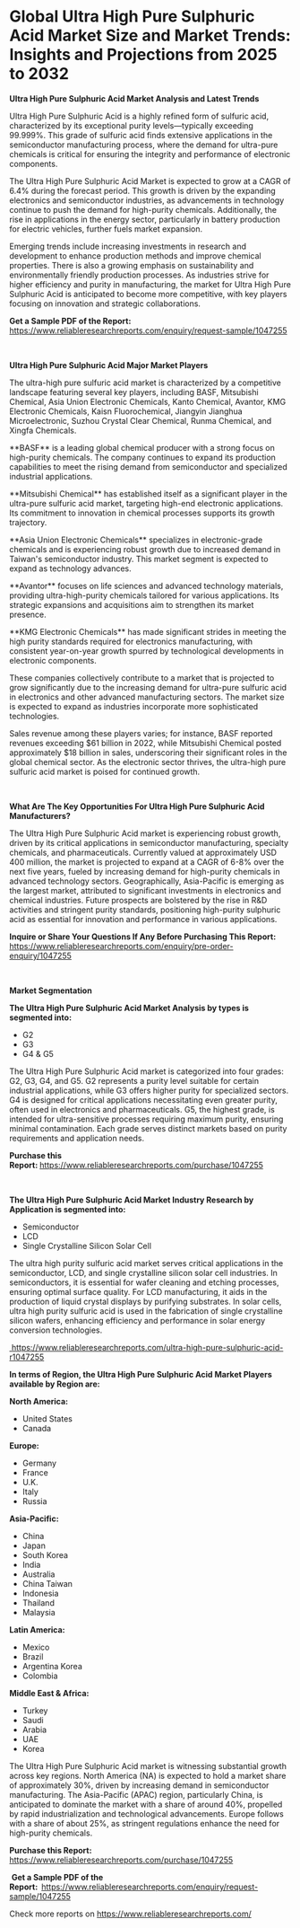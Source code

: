 <p><h1>Global Ultra High Pure Sulphuric Acid Market Size and Market Trends: Insights and Projections from 2025 to 2032</h1></p><p><strong>Ultra High Pure Sulphuric Acid Market Analysis and Latest Trends</strong></p>
<p><p>Ultra High Pure Sulphuric Acid is a highly refined form of sulfuric acid, characterized by its exceptional purity levels—typically exceeding 99.999%. This grade of sulfuric acid finds extensive applications in the semiconductor manufacturing process, where the demand for ultra-pure chemicals is critical for ensuring the integrity and performance of electronic components. </p><p>The Ultra High Pure Sulphuric Acid Market is expected to grow at a CAGR of 6.4% during the forecast period. This growth is driven by the expanding electronics and semiconductor industries, as advancements in technology continue to push the demand for high-purity chemicals. Additionally, the rise in applications in the energy sector, particularly in battery production for electric vehicles, further fuels market expansion.</p><p>Emerging trends include increasing investments in research and development to enhance production methods and improve chemical properties. There is also a growing emphasis on sustainability and environmentally friendly production processes. As industries strive for higher efficiency and purity in manufacturing, the market for Ultra High Pure Sulphuric Acid is anticipated to become more competitive, with key players focusing on innovation and strategic collaborations.</p></p>
<p><strong>Get a Sample PDF of the Report:&nbsp;</strong> <a href="https://www.reliableresearchreports.com/enquiry/request-sample/1047255?utm_campaign=2734&utm_medium=2&utm_source=Github&utm_content=ia&utm_term=22032025&utm_id=ultra-high-pure-sulphuric-acid">https://www.reliableresearchreports.com/enquiry/request-sample/1047255</a></p>
<p>&nbsp;</p>
<p><strong>Ultra High Pure Sulphuric Acid Major Market Players</strong></p>
<p><p>The ultra-high pure sulfuric acid market is characterized by a competitive landscape featuring several key players, including BASF, Mitsubishi Chemical, Asia Union Electronic Chemicals, Kanto Chemical, Avantor, KMG Electronic Chemicals, Kaisn Fluorochemical, Jiangyin Jianghua Microelectronic, Suzhou Crystal Clear Chemical, Runma Chemical, and Xingfa Chemicals.</p><p>**BASF** is a leading global chemical producer with a strong focus on high-purity chemicals. The company continues to expand its production capabilities to meet the rising demand from semiconductor and specialized industrial applications. </p><p>**Mitsubishi Chemical** has established itself as a significant player in the ultra-pure sulfuric acid market, targeting high-end electronic applications. Its commitment to innovation in chemical processes supports its growth trajectory.</p><p>**Asia Union Electronic Chemicals** specializes in electronic-grade chemicals and is experiencing robust growth due to increased demand in Taiwan's semiconductor industry. This market segment is expected to expand as technology advances.</p><p>**Avantor** focuses on life sciences and advanced technology materials, providing ultra-high-purity chemicals tailored for various applications. Its strategic expansions and acquisitions aim to strengthen its market presence.</p><p>**KMG Electronic Chemicals** has made significant strides in meeting the high purity standards required for electronics manufacturing, with consistent year-on-year growth spurred by technological developments in electronic components.</p><p>These companies collectively contribute to a market that is projected to grow significantly due to the increasing demand for ultra-pure sulfuric acid in electronics and other advanced manufacturing sectors. The market size is expected to expand as industries incorporate more sophisticated technologies.</p><p>Sales revenue among these players varies; for instance, BASF reported revenues exceeding $61 billion in 2022, while Mitsubishi Chemical posted approximately $18 billion in sales, underscoring their significant roles in the global chemical sector. As the electronic sector thrives, the ultra-high pure sulfuric acid market is poised for continued growth.</p></p>
<p>&nbsp;</p>
<p><strong>What Are The Key Opportunities For Ultra High Pure Sulphuric Acid Manufacturers?</strong></p>
<p><p>The Ultra High Pure Sulphuric Acid market is experiencing robust growth, driven by its critical applications in semiconductor manufacturing, specialty chemicals, and pharmaceuticals. Currently valued at approximately USD 400 million, the market is projected to expand at a CAGR of 6-8% over the next five years, fueled by increasing demand for high-purity chemicals in advanced technology sectors. Geographically, Asia-Pacific is emerging as the largest market, attributed to significant investments in electronics and chemical industries. Future prospects are bolstered by the rise in R&D activities and stringent purity standards, positioning high-purity sulphuric acid as essential for innovation and performance in various applications.</p></p>
<p><strong>Inquire or Share Your Questions If Any Before Purchasing This Report:</strong> <a href="https://www.reliableresearchreports.com/enquiry/pre-order-enquiry/1047255?utm_campaign=2734&utm_medium=2&utm_source=Github&utm_content=ia&utm_term=22032025&utm_id=ultra-high-pure-sulphuric-acid">https://www.reliableresearchreports.com/enquiry/pre-order-enquiry/1047255</a></p>
<p>&nbsp;</p>
<p><strong>Market Segmentation</strong></p>
<p><strong>The Ultra High Pure Sulphuric Acid Market Analysis by types is segmented into:</strong></p>
<p><ul><li>G2</li><li>G3</li><li>G4 & G5</li></ul></p>
<p><p>The Ultra High Pure Sulphuric Acid market is categorized into four grades: G2, G3, G4, and G5. G2 represents a purity level suitable for certain industrial applications, while G3 offers higher purity for specialized sectors. G4 is designed for critical applications necessitating even greater purity, often used in electronics and pharmaceuticals. G5, the highest grade, is intended for ultra-sensitive processes requiring maximum purity, ensuring minimal contamination. Each grade serves distinct markets based on purity requirements and application needs.</p></p>
<p><strong>Purchase this Report:&nbsp;</strong><a href="https://www.reliableresearchreports.com/purchase/1047255?utm_campaign=2734&utm_medium=2&utm_source=Github&utm_content=ia&utm_term=22032025&utm_id=ultra-high-pure-sulphuric-acid">https://www.reliableresearchreports.com/purchase/1047255</a></p>
<p>&nbsp;</p>
<p><strong>The Ultra High Pure Sulphuric Acid Market Industry Research by Application is segmented into:</strong></p>
<p><ul><li>Semiconductor</li><li>LCD</li><li>Single Crystalline Silicon Solar Cell</li></ul></p>
<p><p>The ultra high purity sulfuric acid market serves critical applications in the semiconductor, LCD, and single crystalline silicon solar cell industries. In semiconductors, it is essential for wafer cleaning and etching processes, ensuring optimal surface quality. For LCD manufacturing, it aids in the production of liquid crystal displays by purifying substrates. In solar cells, ultra high purity sulfuric acid is used in the fabrication of single crystalline silicon wafers, enhancing efficiency and performance in solar energy conversion technologies.</p></p>
<p><a href="https://www.reliableresearchreports.com/ultra-high-pure-sulphuric-acid-r1047255?utm_campaign=2734&utm_medium=2&utm_source=Github&utm_content=ia&utm_term=22032025&utm_id=ultra-high-pure-sulphuric-acid">&nbsp;https://www.reliableresearchreports.com/ultra-high-pure-sulphuric-acid-r1047255</a></p>
<p><strong>In terms of Region, the Ultra High Pure Sulphuric Acid Market Players available by Region are:</strong></p>
<p>
    <p> <strong> North America: </strong>
        <ul>
            <li>United States</li>
            <li>Canada</li>
        </ul>
        </p> 
    <p> <strong> Europe: </strong>
        <ul>
            <li>Germany</li>
            <li>France</li>
            <li>U.K.</li>
            <li>Italy</li>
            <li>Russia</li>
        </ul>
        </p> 
    <p> <strong> Asia-Pacific: </strong>
        <ul>
            <li>China</li>
            <li>Japan</li>
            <li>South Korea</li>
            <li>India</li>
            <li>Australia</li>
            <li>China Taiwan</li>
            <li>Indonesia</li>
            <li>Thailand</li>
            <li>Malaysia</li>
        </ul>
        </p> 
    <p> <strong> Latin America: </strong>
        <ul>
            <li>Mexico</li>
            <li>Brazil</li>
            <li>Argentina Korea</li>
            <li>Colombia</li>
        </ul>
        </p> 
    <p> <strong> Middle East & Africa: </strong>
        <ul>
            <li>Turkey</li>
            <li>Saudi</li>
            <li>Arabia</li>
            <li>UAE</li>
            <li>Korea</li>
        </ul>
    </p>
    </p>
<p><p>The Ultra High Pure Sulphuric Acid market is witnessing substantial growth across key regions. North America (NA) is expected to hold a market share of approximately 30%, driven by increasing demand in semiconductor manufacturing. The Asia-Pacific (APAC) region, particularly China, is anticipated to dominate the market with a share of around 40%, propelled by rapid industrialization and technological advancements. Europe follows with a share of about 25%, as stringent regulations enhance the need for high-purity chemicals.</p></p>
<p><strong>Purchase this Report: </strong><a href="https://www.reliableresearchreports.com/purchase/1047255?utm_campaign=2734&utm_medium=2&utm_source=Github&utm_content=ia&utm_term=22032025&utm_id=ultra-high-pure-sulphuric-acid">https://www.reliableresearchreports.com/purchase/1047255</a></p>
<p>&nbsp;<strong>Get a Sample PDF of the Report:&nbsp;&nbsp;</strong><a href="https://www.reliableresearchreports.com/enquiry/request-sample/1047255?utm_campaign=2734&utm_medium=2&utm_source=Github&utm_content=ia&utm_term=22032025&utm_id=ultra-high-pure-sulphuric-acid">https://www.reliableresearchreports.com/enquiry/request-sample/1047255</a></p>
<p><strong></strong></p>
<p>Check more reports on <a href="https://www.reliableresearchreports.com/?utm_campaign=2734&utm_medium=2&utm_source=Github&utm_content=ia&utm_term=22032025&utm_id=ultra-high-pure-sulphuric-acid">https://www.reliableresearchreports.com/</a></p>
